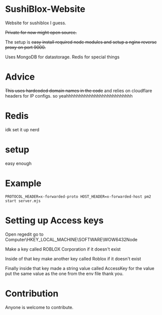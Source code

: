 # SushiBlox-Website

Website for sushiblox I guess.

~~Private for now might open source.~~

The setup is ~~easy install required node modules and setup a nginx reverse proxy on port 9000.~~

Uses MongoDB for datastorage. Redis for special things

# Advice

~~This uses hardcoded domain names in the code~~ and relies on cloudflare headers for IP configs. so yeahhhhhhhhhhhhhhhhhhhhhhhhhh

# Redis

idk set it up nerd

# setup

easy enough

# Example

```
PROTOCOL_HEADER=x-forwarded-proto HOST_HEADER=x-forwarded-host pm2 start server.mjs
```

# Setting up Access keys

Open regedit go to Computer\HKEY_LOCAL_MACHINE\SOFTWARE\WOW6432Node

Make a key called ROBLOX Corporation if it doesn't exist

Inside of that key make another key called Roblox if it doesn't exist

Finally inside that key made a string value called AccessKey for the value put the same value as the one from the env file thank you.

# Contribution

Anyone is welcome to contribute.
